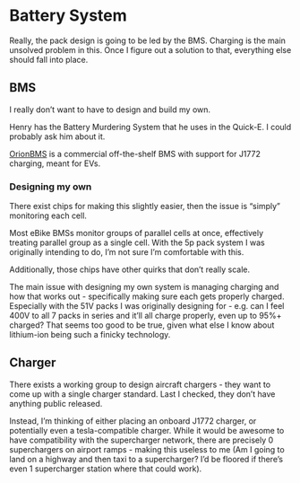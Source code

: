 # Battery System

Really, the pack design is going to be led by the BMS. Charging is the main unsolved problem in this. Once I figure out a solution to that, everything else should fall into place.

## BMS

I really don’t want to have to design and build my own.

Henry has the Battery Murdering System that he uses in the Quick-E. I could probably ask him about it.

[OrionBMS](https://www.orionbms.com/products/orion-bms-standard) is a commercial off-the-shelf BMS with support for J1772 charging, meant for EVs.

### Designing my own

There exist chips for making this slightly easier, then the issue is “simply” monitoring each cell.

Most eBike BMSs monitor groups of parallel cells at once, effectively treating parallel group as a single cell. With the 5p pack system I was originally intending to do, I’m not sure I’m comfortable with this.

Additionally, those chips have other quirks that don’t really scale.

The main issue with designing my own system is managing charging and how that works out - specifically making sure each gets properly charged. Especially with the 51V packs I was originally designing for - e.g. can I feel 400V to all 7 packs in series and it’ll all charge properly, even up to 95%+ charged? That seems too good to be true, given what else I know about lithium-ion being such a finicky technology.

## Charger

There exists a working group to design aircraft chargers - they want to come up with a single charger standard. Last I checked, they don’t have anything public released.

Instead, I’m thinking of either placing an onboard J1772 charger, or potentially even a tesla-compatible charger. While it would be awesome to have compatibility with the supercharger network, there are precisely 0 superchargers on airport ramps - making this useless to me (Am I going to land on a highway and then taxi to a supercharger? I’d be floored if there’s even 1 supercharger station where that could work).